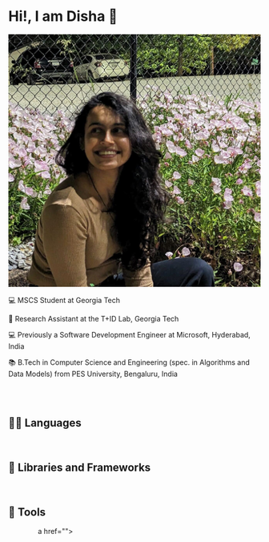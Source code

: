 # Hi!, I am Disha 👋
![alt text](./my_image.jpg)

<p align="left">💻 MSCS Student at Georgia Tech </p>
<p align="left">🔭 Research Assistant at the T+ID Lab, Georgia Tech </p>
<p align="left">💻 Previously a Software Development Engineer at Microsoft, Hyderabad, India </p>
<p align="left">📚 B.Tech in Computer Science and Engineering (spec. in Algorithms and Data Models) from PES University, Bengaluru, India </p>

<br><br>

## 👨‍💻 Languages
<a href=""><img alt="" src="https://img.shields.io/badge/Python-FFD43B?style=for-the-badge&logo=python&logoColor=blue" /></a>
<a href=""><img alt="" src="https://img.shields.io/badge/Java-ED8B00?style=for-the-badge&logo=java&logoColor=white" /></a>
<a href=""><img alt="" src="https://img.shields.io/badge/C-00599C?style=for-the-badge&logo=c&logoColor=white" /></a>
<a href=""><img alt="" src="https://img.shields.io/badge/HTML-239120?style=for-the-badge&logo=html5&logoColor=white" /></a>
<a href=""><img alt="" src="https://img.shields.io/badge/JavaScript-F7DF1E?style=for-the-badge&logo=javascript&logoColor=black" /></a>
<a href=""><img alt="" src="https://img.shields.io/badge/PHP-777BB4?style=for-the-badge&logo=php&logoColor=white" /></a>
<a href=""><img alt="" src="
https://img.shields.io/badge/Shell_Script-121011?style=for-the-badge&logo=gnu-bash&logoColor=white" /></a>


## 🧰 Libraries and Frameworks
<a href=""><img alt="" src="https://img.shields.io/badge/Numpy-777BB4?style=for-the-badge&logo=numpy&logoColor=white" /></a>
<a href=""><img alt="" src="https://img.shields.io/badge/Pandas-2C2D72?style=for-the-badge&logo=pandas&logoColor=white" /></a>
<a href=""><img alt="" src="https://img.shields.io/badge/SciPy-654FF0?style=for-the-badge&logo=SciPy&logoColor=white" /></a>
<a href=""><img alt="" src="https://img.shields.io/badge/scikit_learn-F7931E?style=for-the-badge&logo=scikit-learn&logoColor=white" /></a>
<a href=""><img alt="" src="https://img.shields.io/badge/Flask-000000?style=for-the-badge&logo=flask&logoColor=white" /></a>
<a href=""><img alt="" src="https://img.shields.io/badge/Selenium-43B02A?style=for-the-badge&logo=Selenium&logoColor=white" /></a>

## 🔧 Tools
<a href=""><img alt="" src="https://img.shields.io/badge/Git-F05032?style=for-the-badge&logo=git&logoColor=white" /></a>
<a href=""><img alt="" src="https://img.shields.io/badge/GitHub-100000?style=for-the-badge&logo=github&logoColor=white" /></a>
<a href=""><img alt="" src="https://img.shields.io/badge/Docker-2CA5E0?style=for-the-badge&logo=docker&logoColor=white" /></a>
<a href=""><img alt="" src="https://img.shields.io/badge/conda-342B029.svg?&style=for-the-badge&logo=anaconda&logoColor=white" /></a>
<a href=""><img alt="" src="https://img.shields.io/badge/Jupyter-F37626.svg?&style=for-the-badge&logo=Jupyter&logoColor=white" /></a>
<a href=""><img alt="" src="https://img.shields.io/badge/Postman-FF6C37?style=for-the-badge&logo=Postman&logoColor=white" /></a>
<a href=""><img alt="" src="https://img.shields.io/badge/Amazon_AWS-232F3E?style=for-the-badge&logo=amazon-aws&logoColor=white" /></a>
<a href=""><img alt="" src="https://img.shields.io/badge/microsoft%20azure-0089D6?style=for-the-badge&logo=microsoft-azure&logoColor=white" /></a>
<a href=""><img alt="" src="https://img.shields.io/badge/Google_Cloud-4285F4?style=for-the-badge&logo=google-cloud&logoColor=white" /></a>
<a href=""><img alt="" src="https://img.shields.io/badge/MySQL-00000F?style=for-the-badge&logo=mysql&logoColor=white" /></a>
<a href=""><img alt="" src="https://img.shields.io/badge/PostgreSQL-316192?style=for-the-badge&logo=postgresql&logoColor=white" /></a>
<a href=""><img alt="" src="https://img.shields.io/badge/MongoDB-4EA94B?style=for-the-badge&logo=mongodb&logoColor=white" /></a>
<a href=""><img alt="" src="https://img.shields.io/badge/Visual_Studio_Code-0078D4?style=for-the-badge&logo=visual%20studio%20code&logoColor=white" /></a>
<a href=""><img alt="" src="https://img.shields.io/badge/Colab-F9AB00?style=for-the-badge&logo=googlecolab&color=525252" /></a>
<a href=""><img alt="" src="https://img.shields.io/badge/Arduino_IDE-00979D?style=for-the-badge&logo=arduino&logoColor=white" /></a>
a href=""><img alt="" src="https://img.shields.io/badge/Canva-%2300C4CC.svg?&style=for-the-badge&logo=Canva&logoColor=white" /></a>
<a href=""><img alt="" src="https://img.shields.io/badge/LaTeX-47A141?style=for-the-badge&logo=LaTeX&logoColor=white" /></a>
<a href=""><img alt="" src="https://img.shields.io/badge/Overleaf-47A141?style=for-the-badge&logo=Overleaf&logoColor=white" /></a>
